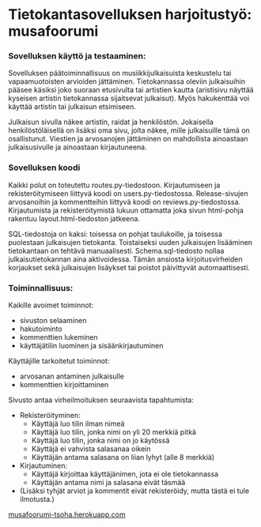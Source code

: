 # Tietokantasovelluksen harjoitustyö: musafoorumi

### Sovelluksen käyttö ja testaaminen:

Sovelluksen päätoiminnallisuus on musiikkijulkaisuista keskustelu tai vapaamuotoisten arvioiden jättäminen. Tietokannassa oleviin julkaisuihin pääsee käsiksi joko suoraan etusivulta tai artistien kautta (aristisivu näyttää kyseisen artistin tietokannassa sijaitsevat julkaisut). Myös hakukenttää voi käyttää artistin tai julkaisun etsimiseen.

Julkaisun sivulla näkee artistin, raidat ja henkilöstön. Jokaisella henkilöstöläisellä on lisäksi oma sivu, jolta näkee, mille julkaisuille tämä on osallistunut. Viestien ja arvosanojen jättäminen on mahdollista ainoastaan julkaisusivulle ja ainoastaan kirjautuneena.

### Sovelluksen koodi

Kaikki polut on toteutettu routes.py-tiedostoon. Kirjautumiseen ja rekisteröitymiseen liittyvä koodi on users.py-tiedostossa. Release-sivujen arvosanoihin ja kommentteihin liittyvä koodi on reviews.py-tiedostossa. Kirjautumista ja rekisteröitymistä lukuun ottamatta joka sivun html-pohja rakentuu layout.html-tiedoston jatkeena. 

SQL-tiedostoja on kaksi: toisessa on pohjat taulukoille, ja toisessa puolestaan julkaisujen tietokanta. Toistaiseksi uuden julkaisujen lisääminen tietokantaan on tehtävä manuaalisesti. Schema.sql-tiedosto nollaa julkaisutietokannan aina aktivoidessa. Tämän ansiosta kirjoitusvirheiden korjaukset sekä julkaisujen lisäykset tai poistot päivittyvät automaattisesti.

### Toiminnallisuus:

Kaikille avoimet toiminnot:
- sivuston selaaminen
- hakutoiminto
- kommenttien lukeminen
- käyttäjätilin luominen ja sisäänkirjautuminen

Käyttäjille tarkoitetut toiminnot:
- arvosanan antaminen julkaisulle
- kommenttien kirjoittaminen

Sivusto antaa virheilmoituksen seuraavista tapahtumista:
- Rekisteröityminen:
  - Käyttäjä luo tilin ilman nimeä
  - Käyttäjä luo tilin, jonka nimi on yli 20 merkkiä pitkä
  - Käyttäjä luo tilin, jonka nimi on jo käytössä
  - Käyttäjä ei vahvista salasanaa oikein
  - Käyttäjän antama salasana on liian lyhyt (alle 8 merkkiä)
- Kirjautuminen:
  - Käyttäjä kirjoittaa käyttäjänimen, jota ei ole tietokannassa
  - Käyttäjän antama nimi ja salasana eivät täsmää
- (Lisäksi tyhjät arviot ja kommentit eivät rekisteröidy, mutta tästä ei tule ilmotusta.)


[musafoorumi-tsoha.herokuapp.com](http://musafoorumi-tsoha.herokuapp.com/)
